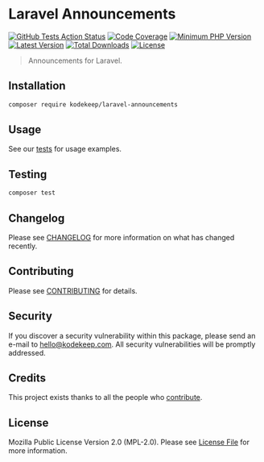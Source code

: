 # Laravel Announcements

[![GitHub Tests Action Status](https://img.shields.io/github/workflow/status/kodekeep/laravel-announcements/run-tests?label=tests)](https://github.com/kodekeep/laravel-announcements/actions?query=workflow%3Arun-tests+branch%3Amaster)
[![Code Coverage](https://badgen.now.sh/codecov/c/github/kodekeep/laravel-announcements)](https://codecov.io/gh/kodekeep/laravel-announcements)
[![Minimum PHP Version](https://badgen.net/packagist/php/kodekeep/laravel-announcements)](https://packagist.org/packages/kodekeep/laravel-announcements)
[![Latest Version](https://badgen.net/packagist/v/kodekeep/laravel-announcements)](https://packagist.org/packages/kodekeep/laravel-announcements)
[![Total Downloads](https://badgen.net/packagist/dt/kodekeep/laravel-announcements)](https://packagist.org/packages/kodekeep/laravel-announcements)
[![License](https://badgen.net/packagist/license/kodekeep/laravel-announcements)](https://packagist.org/packages/kodekeep/laravel-announcements)

> Announcements for Laravel.

## Installation

```bash
composer require kodekeep/laravel-announcements
```

## Usage

See our [tests](https://github.com/kodekeep/laravel-announcements/tree/master/tests/Unit) for usage examples.

## Testing

``` bash
composer test
```

## Changelog

Please see [CHANGELOG](CHANGELOG.md) for more information on what has changed recently.

## Contributing

Please see [CONTRIBUTING](CONTRIBUTING.md) for details.

## Security

If you discover a security vulnerability within this package, please send an e-mail to hello@kodekeep.com. All security vulnerabilities will be promptly addressed.

## Credits

This project exists thanks to all the people who [contribute](../../contributors).

## License

Mozilla Public License Version 2.0 (MPL-2.0). Please see [License File](LICENSE.md) for more information.
